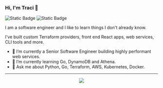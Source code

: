 ### Hi, I'm Traci 👋
![Static Badge](https://img.shields.io/badge/pronouns-she%2Fher-8A2BE2?style=flat) ![Static Badge](https://img.shields.io/badge/contact-email-EA4335?style=flat&logo=gmail&logoColor=%23EA4335&color=%23EA4335&link=mailto%3Atraci.kamp%40gmail.com)



I am a software engineer and I like to learn things I don't already know.

I've built custom Terraform providers, front end React apps, web services, CLI tools and more.

- 🔭 I’m currently a Senior Software Engineer building highly performant web services.
- 🌱 I’m currently learning Go, DynamoDB and Athena.
- 💬 Ask me about Python, Go, Terraform, AWS, Kubernetes, Docker.

---

<p align="center">
  <a href="https://github.com/tlkamp/github-readme-stats">
    <img align="center" src="https://github-readme-stats.vercel.app/api?username=tlkamp&show_icons=true&theme=ambient_gradient" />
  </a>
</p>

